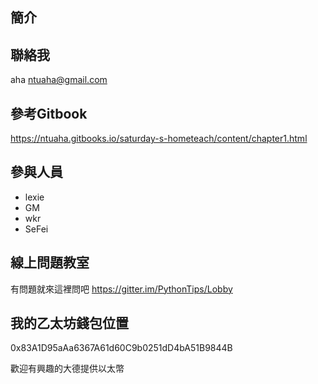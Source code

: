 ## 簡介

## 聯絡我
aha <ntuaha@gmail.com>

## 參考Gitbook
https://ntuaha.gitbooks.io/saturday-s-hometeach/content/chapter1.html

## 參與人員
- lexie
- GM
- wkr
- SeFei

## 線上問題教室
有問題就來這裡問吧
https://gitter.im/PythonTips/Lobby

## 我的乙太坊錢包位置
0x83A1D95aAa6367A61d60C9b0251dD4bA51B9844B

歡迎有興趣的大德提供以太幣


